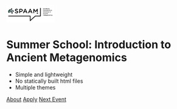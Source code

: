 <!-- _coverpage.md -->

<div>
<img src="assets/images/logos/SPAAM-Logo-Full-Colour.svg" width=25%>
</div>

# Summer School: Introduction to Ancient Metagenomics

- Simple and lightweight
- No statically built html files
- Multiple themes

[About](#about)
[Apply](apply.md)
[Next Event](/2022/)
